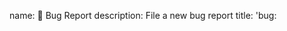 name: 🐞 Bug Report
description: File a new bug report
title: 'bug: <title>'
labels: [Bug, Needs Triage]
body:
  - type: markdown
    attributes:
      value: ':stop_sign: _For questions, please visit the [Q&A discussions](https://github.com/Draegerwerk/sdc11073/discussions/categories/q-a) instead._'
  - type: checkboxes
    attributes:
      label: 'Is there an existing issue for this?'
      description: 'Please [search :mag: the issues](https://github.com/Draegerwerk/sdc11073/issues) to check if this bug has already been reported.'
      options:
      - label: 'I have searched the existing issues'
        required: true
  - type: textarea
    attributes:
      label: 'Current Behavior'
      description: 'Describe the problem you are experiencing. **Please do not paste your logs here.** Screenshots are welcome.'
    validations:
      required: true
  - type: textarea
    attributes:
      label: 'Expected Behavior'
      description: 'Describe what you expect to happen instead.'
    validations:
      required: true
  - type: textarea
    attributes:
      label: 'Minimal Reproducible Example'
      description: |
        Please provide the _smallest, complete code snippet_ that sdc11073's maintainers can run to reproduce the issue ([read more about what this entails](https://stackoverflow.com/help/minimal-reproducible-example)).  Failing this, any sort of reproduction steps are better than nothing!

        An easy way to get started is to copy [example code](https://github.com/Draegerwerk/sdc11073/tree/master/examples) and modify it accordingly.

        If the result is more than a screenful of text _or_ requires multiple files, please:
        
        - _Attach_ (do not paste) it to this textarea, _or_
        - Put it in a [Gist](https://gist.github.com) and paste the link, _or_
        - Provide a link to a new or existing public repository exhibiting the issue
    validations:
      required: false
  - type: input
    attributes:
      label: 'Python Version'
      description: 'Get the python version with `python -V`'
      placeholder: 3.x
    validations:
      required: true
  - type: input
    attributes:
      label: 'Operating system'
      description: 'Get the operating system with `python -c "import sys;print(sys.platform)"`'
    validations:
      required: true
  - type: input
    attributes:
      label: 'Sdc11073 Version'
      description: 'Get the sdc11073 version with `python -c "import sdc11073;print(sdc11073.__version__)"`'
    validations:
      required: true
  - type: input
    attributes:
      label: 'Link to sdc11073 Logs'
      description: |
        Create a [Gist](https://gist.github.com)—which contains your _full_ sdc11073 logs—and link it here.  Alternatively, you can attach a logfile to this issue (drag it into the "Further Information" field below).
        
        :warning: _Remember to redact or remove any sensitive information!_
      placeholder: 'https://gist.github.com/...'      
  - type: textarea
    attributes:
      label: Further Information
      description: |
        Links? References? Anything that will give us more context about the issue you are encountering!

        _Tip: You can attach images or log files by clicking this area to highlight it and then dragging files in._
    validations:
      required: false
  - type: checkboxes
    attributes:
      label: Participation
      options:
        - label: I am willing to submit a pull request to fix this bug.
          required: false
  - type: markdown
    attributes:
      value: ':stop_sign: _For questions, please visit the [Q&A discussion](https://github.com/Draegerwerk/sdc11073/discussions/categories/q-a) instead._'
